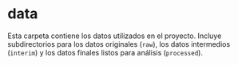 # data

Esta carpeta contiene los datos utilizados en el proyecto. Incluye subdirectorios para los datos originales (`raw`), los datos intermedios (`interim`) y los datos finales listos para análisis (`processed`).
